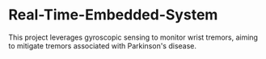 # Real-Time-Embedded-System
This project leverages gyroscopic sensing to monitor wrist tremors, aiming to mitigate tremors associated with Parkinson's disease.
